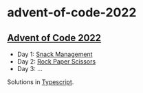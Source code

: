 # advent-of-code-2022
## [Advent of Code 2022](https://adventofcode.com/2022) 
- Day 1: [Snack Management](day1)
- Day 2: [Rock Paper Scissors](day2)
- Day 3: ...

Solutions in [Typescript](https://www.typescriptlang.org/).